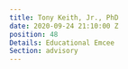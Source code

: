 ```yaml
---
title: Tony Keith, Jr., PhD
date: 2020-09-24 21:10:00 Z
position: 48
Details: Educational Emcee
Section: advisory
---
```


